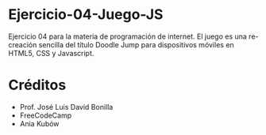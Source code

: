 # Ejercicio-04-Juego-JS

Ejercicio 04 para la materia de programación de internet. El juego es una re-creación sencilla del título Doodle Jump para dispositivos móviles en HTML5, CSS y Javascript. 

# Créditos
- Prof. José Luis David Bonilla
- FreeCodeCamp 
- Ania Kubów
